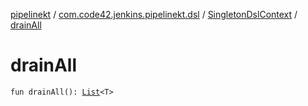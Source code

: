 [pipelinekt](../../index.md) / [com.code42.jenkins.pipelinekt.dsl](../index.md) / [SingletonDslContext](index.md) / [drainAll](./drain-all.md)

# drainAll

`fun drainAll(): `[`List`](https://kotlinlang.org/api/latest/jvm/stdlib/kotlin.collections/-list/index.html)`<T>`